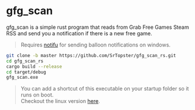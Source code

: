 # gfg_scan
gfg_scan is a simple rust program that reads from Grab Free Games Steam RSS and send you a notification if there is a new free game.
> Requires [notifu](https://www.paralint.com/projects/notifu/) for sending balloon notifications on windows.
```bash
git clone -b master https://github.com/SrTopster/gfg_scan_rs.git
cd gfg_scan_rs
cargo build --release
cd target/debug
gfg_scan.exe
```
> You can add a shortcut of this executable on your startup folder so it runs on boot. <br>
Checkout the linux version [here](https://github.com/SrTopster/gfg_scan_rs/tree/linux).
